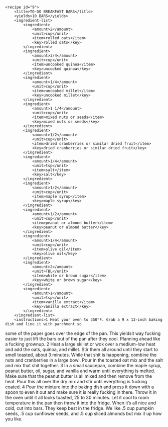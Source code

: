<?xml version="1.0" encoding="UTF-8"?>
<!DOCTYPE gourmetDoc>
<gourmetDoc>

	<recipe id="9">
		<title>TO-GO BREAKFAST BARS</title>
		<yields>10 BARS</yields>
		<ingredient-list>
			<ingredient>
				<amount>2</amount>
				<unit>cup</unit>
				<item>rolled oats</item>
				<key>rolled oats</key>
			</ingredient>
			<ingredient>
				<amount>3/4</amount>
				<unit>cup</unit>
				<item>uncooked quinoa</item>
				<key>uncooked quinoa</key>
			</ingredient>
			<ingredient>
				<amount>1/4</amount>
				<unit>cup</unit>
				<item>uncooked millet</item>
				<key>uncooked millet</key>
			</ingredient>
			<ingredient>
				<amount>1 1/4</amount>
				<unit>cup</unit>
				<item>mixed nuts or seeds</item>
				<key>mixed nuts or seeds</key>
			</ingredient>
			<ingredient>
				<amount>1/2</amount>
				<unit>cup</unit>
				<item>dried cranberries or similar dried fruit</item>
				<key>dried cranberries or similar dried fruit</key>
			</ingredient>
			<ingredient>
				<amount>1/4</amount>
				<unit>tsp</unit>
				<item>salt</item>
				<key>salt</key>
			</ingredient>
			<ingredient>
				<amount>1/2</amount>
				<unit>cup</unit>
				<item>maple syrup</item>
				<key>maple syrup</key>
			</ingredient>
			<ingredient>
				<amount>1/2</amount>
				<unit>cup</unit>
				<item>peanut or almond butter</item>
				<key>peanut or almond butter</key>
			</ingredient>
			<ingredient>
				<amount>1/4</amount>
				<unit>cup</unit>
				<item>olive oil</item>
				<key>olive oil</key>
			</ingredient>
			<ingredient>
				<amount>2</amount>
				<unit>TBL</unit>
				<item>white or brown sugar</item>
				<key>white or brown sugar</key>
			</ingredient>
			<ingredient>
				<amount>1</amount>
				<unit>tsp</unit>
				<item>vanilla extract</item>
				<key>vanilla extract</key>
			</ingredient>
		</ingredient-list>
		<instructions>1 Heat your oven to 350°F. Grab a 9 x 13-inch baking dish and line it with parchment so
some of the paper goes over the edge of the pan. This yieldsit way fucking easier to just lift
the bars out of the pan after they cool. Planning ahead like a fucking grownup.
2 Heat a large skillet or wok over a medium-low heat and add the oats, quinoa, and millet. Stir
them all around until they start to smell toasted, about 3 minutes. While that shit is
happening, combine the nuts and cranberries in a large bowl. Pour in the toasted oat mix and
the salt and mix that shit together.
3 In a small saucepan, combine the maple syrup, peanut butter, oil, sugar, and vanilla and warm
until everything is melted. Make sure that the peanut butter is all mixed and then remove from
the heat. Pour this all over the dry mix and stir until everything is fucking coated.
4 Pour the mixture into the baking dish and press it down with a spoon to even it out and
make sure it is really fucking in there. Throw it in the oven until it all looks toasted, 25 to 30
minutes. Let it cool to room temperature in the pan then throw it into the fridge. When it’s
all nice and cold, cut into bars. They keep best in the fridge.</instructions>
		<modifications>We like .5 cup pumpkin seeds, .5 cup sunflower seeds, and .5 cup sliced almonds but mix it up how you like.</modifications>
	</recipe>

</gourmetDoc>